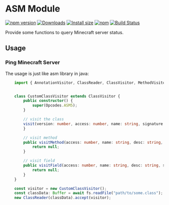 # ASM Module

[![npm version](https://img.shields.io/npm/v/@xmcl/asm.svg)](https://www.npmjs.com/package/@xmcl/asm)
[![Downloads](https://img.shields.io/npm/dm/@xmcl/asm.svg)](https://npmjs.com/@xmcl/asm)
[![Install size](https://packagephobia.now.sh/badge?p=@xmcl/asm)](https://packagephobia.now.sh/result?p=@xmcl/asm)
[![npm](https://img.shields.io/npm/l/@xmcl/minecraft-launcher-core.svg)](https://github.com/voxelum/minecraft-launcher-core-node/blob/master/LICENSE)
[![Build Status](https://github.com/voxelum/minecraft-launcher-core-node/workflows/Build/badge.svg)](https://github.com/Voxelum/minecraft-launcher-core-node/actions?query=workflow%3ABuild)

Provide some functions to query Minecraft server status.

## Usage

### Ping Minecraft Server  

The usage is just like asm library in java:

```ts
    import { AnnotationVisitor, ClassReader, ClassVisitor, MethodVisitor, Opcodes } from '@xmcl/asm'


    class CustomClassVisitor extends ClassVisitor {
        public constructor() {
            super(Opcodes.ASM5);
        }

        // visit the class 
        visit(version: number, access: number, name: string, signature: string, superName: string, interfaces: string[]): void {
        }

        // visit method
        public visitMethod(access: number, name: string, desc: string, signature: string, exceptions: string[]) {
            return null;
        }

        // visit field
        public visitField(access: number, name: string, desc: string, signature: string, value: any) {
            return null;
        }
    }

    const visitor = new CustomClassVisitor();
    const classData: Buffer = await fs.readFile("path/to/some.class");
    new ClassReader(classData).accept(visitor);
```
